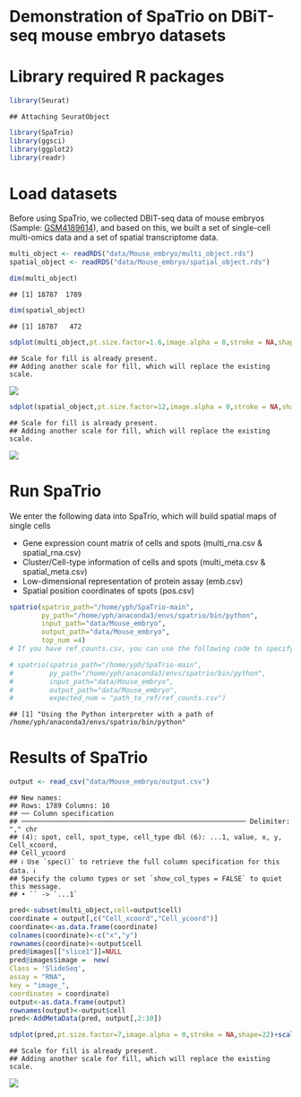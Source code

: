 Demonstration of SpaTrio on DBiT-seq mouse embryo datasets
================

# Library required R packages

``` r
library(Seurat)
```

    ## Attaching SeuratObject

``` r
library(SpaTrio)
library(ggsci)
library(ggplot2)
library(readr)
```

# Load datasets

Before using SpaTrio, we collected DBIT-seq data of mouse embryos
(Sample:
[GSM4189614](https://www.ncbi.nlm.nih.gov/geo/query/acc.cgi?acc=GSM4189614)),
and based on this, we built a set of single-cell multi-omics data and a
set of spatial transcriptome data.

``` r
multi_object <- readRDS("data/Mouse_embryo/multi_object.rds")
spatial_object <- readRDS("data/Mouse_embryo/spatial_object.rds")
```

``` r
dim(multi_object)
```

    ## [1] 18787  1789

``` r
dim(spatial_object)
```

    ## [1] 18787   472

``` r
sdplot(multi_object,pt.size.factor=1.6,image.alpha = 0,stroke = NA,shape=22)+scale_fill_startrek()
```

    ## Scale for fill is already present.
    ## Adding another scale for fill, which will replace the existing scale.

![](Mouse_embryo_files/figure-gfm/unnamed-chunk-5-1.png)<!-- -->

``` r
sdplot(spatial_object,pt.size.factor=12,image.alpha = 0,stroke = NA,shape=22)+scale_fill_manual(values = pal_startrek()(7)[c(1,4,2,3,7,5,6)])
```

    ## Scale for fill is already present.
    ## Adding another scale for fill, which will replace the existing scale.

![](Mouse_embryo_files/figure-gfm/unnamed-chunk-6-1.png)<!-- -->

# Run SpaTrio

We enter the following data into SpaTrio, which will build spatial maps of single cells
 - Gene expression count matrix of cells and spots (multi_rna.csv & spatial_rna.csv)
 - Cluster/Cell-type information of cells and spots (multi_meta.csv & spatial_meta.csv)
 - Low-dimensional representation of protein assay (emb.csv)
 - Spatial position coordinates of spots (pos.csv)

``` r
spatrio(spatrio_path="/home/yph/SpaTrio-main",
        py_path="/home/yph/anaconda3/envs/spatrio/bin/python",
        input_path="data/Mouse_embryo",
        output_path="data/Mouse_embryo",
        top_num =4)
# If you have ref_counts.csv, you can use the following code to specify the number of cells expected to be allocated to each spot

# spatrio(spatrio_path="/home/yph/SpaTrio-main",
#         py_path="/home/yph/anaconda3/envs/spatrio/bin/python",
#         input_path="data/Mouse_embryo",
#         output_path="data/Mouse_embryo",
#         expected_num = "path_to_ref/ref_counts.csv")
```

    ## [1] "Using the Python interpreter with a path of /home/yph/anaconda3/envs/spatrio/bin/python"

# Results of SpaTrio

``` r
output <- read_csv("data/Mouse_embryo/output.csv")
```

    ## New names:
    ## Rows: 1789 Columns: 10
    ## ── Column specification
    ## ──────────────────────────────────────────────────────── Delimiter: "," chr
    ## (4): spot, cell, spot_type, cell_type dbl (6): ...1, value, x, y, Cell_xcoord,
    ## Cell_ycoord
    ## ℹ Use `spec()` to retrieve the full column specification for this data. ℹ
    ## Specify the column types or set `show_col_types = FALSE` to quiet this message.
    ## • `` -> `...1`

``` r
pred<-subset(multi_object,cell=output$cell)
coordinate = output[,c("Cell_xcoord","Cell_ycoord")]
coordinate<-as.data.frame(coordinate)
colnames(coordinate)<-c("x","y")
rownames(coordinate)<-output$cell
pred@images[["slice1"]]=NULL
pred@images$image =  new(
Class = 'SlideSeq',
assay = "RNA",
key = "image_",
coordinates = coordinate)
output<-as.data.frame(output)
rownames(output)<-output$cell
pred<-AddMetaData(pred, output[,2:10])
```

``` r
sdplot(pred,pt.size.factor=7,image.alpha = 0,stroke = NA,shape=22)+scale_fill_startrek()
```

    ## Scale for fill is already present.
    ## Adding another scale for fill, which will replace the existing scale.

![](Mouse_embryo_files/figure-gfm/unnamed-chunk-9-1.png)<!-- -->
